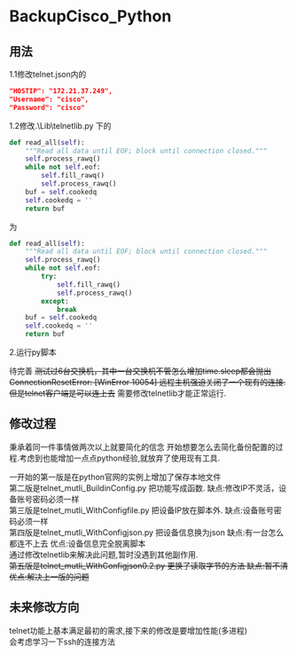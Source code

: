 # BackupCisco_Python

## 用法

1.1修改telnet.json内的
```json
"HOSTIP": "172.21.37.249",
"Username": "cisco",
"Password": "cisco"
```
1.2修改.\Lib\telnetlib.py 下的
```python
def read_all(self):
    """Read all data until EOF; block until connection closed."""
    self.process_rawq()
    while not self.eof:
        self.fill_rawq()
        self.process_rawq()
    buf = self.cookedq
    self.cookedq = ''
    return buf
```
为

```python
def read_all(self):
    """Read all data until EOF; block until connection closed."""
    self.process_rawq()
    while not self.eof:
        try:
            self.fill_rawq()
            self.process_rawq()
        except:
            break
    buf = self.cookedq
    self.cookedq = ''
    return buf
```

2.运行py脚本

待完善
~~测试过6台交换机，其中一台交换机不管怎么增加time.sleep都会抛出 ConnectionResetError: [WinError 10054] 远程主机强迫关闭了一个现有的连接.
但是telnet客户端是可以连上去~~
需要修改telnetlib才能正常运行.



## 修改过程

秉承着同一件事情做两次以上就要简化的信念
开始想要怎么去简化备份配置的过程.考虑到也能增加一点点python经验,就放弃了使用现有工具.

一开始的第一版是在python官网的实例上增加了保存本地文件  
第二版是telnet_mutli_BuildinConfig.py 把功能写成函数. 缺点:修改IP不灵活，设备账号密码必须一样  
第三版是telnet_mutli_WithConfigfile.py 把设备IP放在脚本外. 缺点:设备账号密码必须一样  
第四版是telnet_mutli_WithConfigjson.py 把设备信息换为json 缺点:有一台怎么都连不上去 优点:设备信息完全脱离脚本  
通过修改telnetlib来解决此问题,暂时没遇到其他副作用.  
~~第五版是telnet_mutli_WithConfigjson0.2.py 更换了读取字节的方法 缺点:暂不清 优点:解决上一版的问题~~ 


## 未来修改方向

telnet功能上基本满足最初的需求,接下来的修改是要增加性能(多进程)  
会考虑学习一下ssh的连接方法
